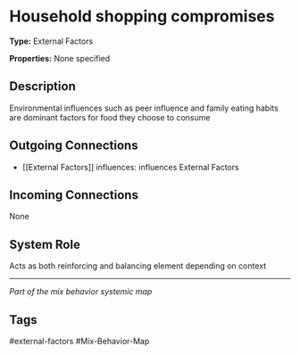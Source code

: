 # Household shopping compromises

**Type:** External Factors

**Properties:** None specified

## Description
Environmental influences such as peer influence and family eating habits are dominant factors for food they choose to consume

## Outgoing Connections
- [[External Factors]] influences: influences External Factors

## Incoming Connections
None

## System Role
Acts as both reinforcing and balancing element depending on context

---
*Part of the mix behavior systemic map*

## Tags
#external-factors #Mix-Behavior-Map
